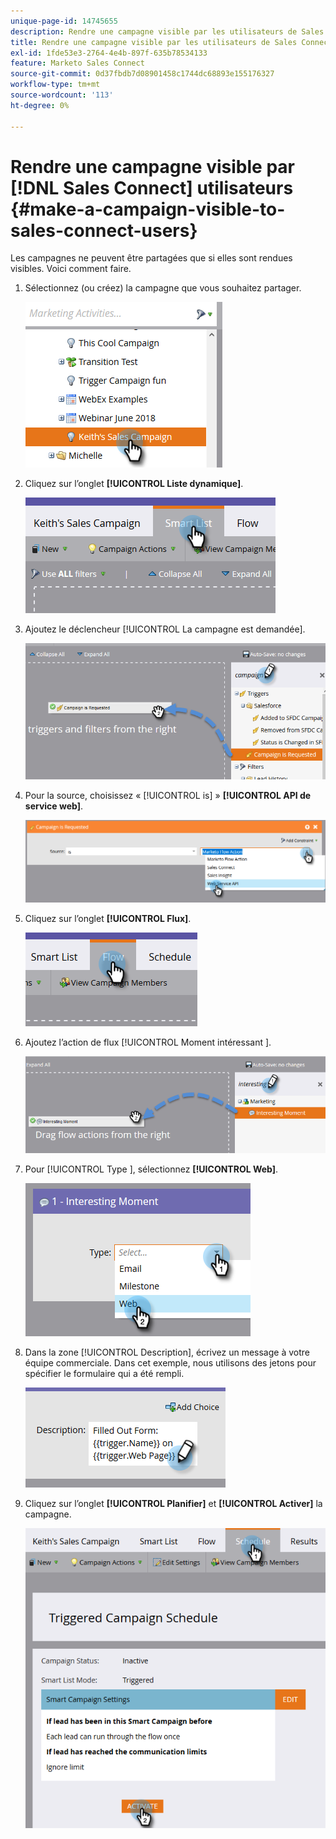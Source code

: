 ```yaml
---
unique-page-id: 14745655
description: Rendre une campagne visible par les utilisateurs de Sales Connect - Documents Marketo - Documentation du produit
title: Rendre une campagne visible par les utilisateurs de Sales Connect
exl-id: 1fde53e3-2764-4e4b-897f-635b78534133
feature: Marketo Sales Connect
source-git-commit: 0d37fbdb7d08901458c1744dc68893e155176327
workflow-type: tm+mt
source-wordcount: '113'
ht-degree: 0%

---
```


# Rendre une campagne visible par [!DNL Sales Connect] utilisateurs {#make-a-campaign-visible-to-sales-connect-users}

Les campagnes ne peuvent être partagées que si elles sont rendues visibles. Voici comment faire.

1. Sélectionnez (ou créez) la campagne que vous souhaitez partager.

   ![](assets/make-a-marketing-campaign-visible-msc-1.png)

1. Cliquez sur l’onglet **[!UICONTROL Liste dynamique]**.

   ![](assets/make-a-marketing-campaign-visible-msc-2.png)

1. Ajoutez le déclencheur [!UICONTROL La campagne est demandée].

   ![](assets/make-a-marketing-campaign-visible-msc-3.png)

1. Pour la source, choisissez « [!UICONTROL is] » **[!UICONTROL API de service web]**.

   ![](assets/make-a-marketing-campaign-visible-msc-4.png)

1. Cliquez sur l’onglet **[!UICONTROL Flux]**.

   ![](assets/make-a-marketing-campaign-visible-msc-5.png)

1. Ajoutez l’action de flux [!UICONTROL  Moment intéressant ].

   ![](assets/make-a-marketing-campaign-visible-msc-6.png)

1. Pour [!UICONTROL  Type ], sélectionnez **[!UICONTROL Web]**.

   ![](assets/make-a-marketing-campaign-visible-msc-7.png)

1. Dans la zone [!UICONTROL Description], écrivez un message à votre équipe commerciale. Dans cet exemple, nous utilisons des jetons pour spécifier le formulaire qui a été rempli.

   ![](assets/make-a-marketing-campaign-visible-msc-8.png)

1. Cliquez sur l’onglet **[!UICONTROL Planifier]** et **[!UICONTROL Activer]** la campagne.

   ![](assets/make-a-marketing-campaign-visible-msc-9.png)
